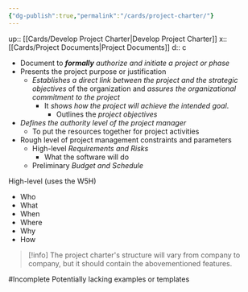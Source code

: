 ```yaml
---
{"dg-publish":true,"permalink":"/cards/project-charter/"}
---
```


up::  [[Cards/Develop Project Charter\|Develop Project Charter]]
x:: [[Cards/Project Documents\|Project Documents]] 
d:: c

- Document to ***formally** authorize and initiate a project or phase*
- Presents the project purpose or justification
	- ﻿﻿*Establishes a direct link between the project and the strategic objectives* of the organization and *assures the organizational commitment to the project*
		- It *shows how the project will achieve the intended goal*.
			- Outlines the *project objectives*
- ﻿﻿*Defines the authority level of the project manager*   
	- To put the resources together for project activities
- Rough level of project management constraints and parameters
	- High-level *Requirements and Risks*
		- What the software will do
	- Preliminary *Budget and Schedule*

High-level (uses the W5H)
- Who
- What
- When
- Where
- Why
- How

> [!info]
> The project charter's structure will vary from company to company, but it should contain the abovementioned features.

#Incomplete 
Potentially lacking examples or templates
